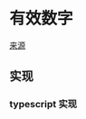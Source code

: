 # 有效数字
[来源](https://leetcode.cn/problems/valid-number/)

## 实现

### typescript 实现
```typescript

```
